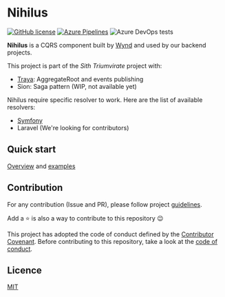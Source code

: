 # Nihilus

[![GitHub license](https://img.shields.io/badge/license-MIT-blue.svg)](LICENSE)
[![Azure Pipelines](https://img.shields.io/azure-devops/build/pontoreausylvain/6b6d6e3f-41ee-4d74-8e70-60b5b23e865e/1)](https://dev.azure.com/pontoreausylvain/Nihilus/_build?definitionId=1)
![Azure DevOps tests](https://img.shields.io/azure-devops/tests/pontoreausylvain/nihilus/1)

**Nihilus** is a CQRS component built by [Wynd](https://www.wynd.eu) and used by our backend projects.

This project is part of the _Sith Triumvirate_ project with:
- [Traya](https://github.com/Wynd-Lab/traya): AggregateRoot and events publishing
- Sion: Saga pattern (WIP, not available yet)

Nihilus require specific resolver to work. Here are the list of available resolvers:
- [Symfony](https://github.com/Wynd-Lab/nihilus-symfony-resolver)
- Laravel (We're looking for contributors)

## Quick start

[Overview](/doc/README.md) and [examples](/examples)

## Contribution

For any contribution (Issue and PR), please follow project [guidelines](CONTRIBUTING.md). 

Add a ⭐️ is also a way to contribute to this repository 😉

This project has adopted the code of conduct defined by the [Contributor Covenant](https://www.contributor-covenant.org/). Before contributing to this repository, take a look at the [code of conduct](CODE_OF_CONDUCT.md).

## Licence

[MIT](LICENSE)
